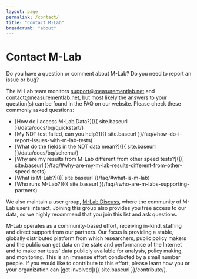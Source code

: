 ```yaml
---
layout: page
permalink: /contact/
title: "Contact M-Lab"
breadcrumb: "about"
---
```


# Contact M-Lab

Do you have a question or comment about M-Lab? Do you need to report an issue or bug?

The M-Lab team monitors [support@measurementlab.net](mailto:support@measurementlab.net) and [contact@measurementlab.net](mailto:contact@measurementlab.net), but most likely the answers to your question(s) can be found in the FAQ on our website. Please check these commonly asked questions:

* [How do I access M-Lab Data?]({{ site.baseurl }}/data/docs/bq/quickstart/)
* [My NDT test failed, can you help?]({{ site.baseurl }}/faq/#how-do-i-report-issues-with-m-lab-tests)
* [What do the fields in the NDT data mean?]({{ site.baseurl }}/data/docs/bq/schema/)
* [Why are my results from M-Lab different from other speed tests?]({{ site.baseurl }}/faq/#why-are-my-m-lab-results-different-from-other-speed-tests)
* [What is M-Lab?]({{ site.baseurl }}/faq/#what-is-m-lab)
* [Who runs M-Lab?]({{ site.baseurl }}/faq/#who-are-m-labs-supporting-partners)

We also maintain a user group, [M-Lab Discuss](https://groups.google.com/a/measurementlab.net/forum/#!forum/discuss), where the community of M-Lab users interact. Joining this group also provides you free access to our data, so we highly recommend that you join this list and ask questions.

M-Lab operates as a community-based effort, receiving in-kind, staffing and direct support from our partners. Our focus is providing a stable, globally distributed platform from which researchers, public policy makers and the public can get data on the state and performance of the Internet and to make our tests' data publicly available for analysis, policy making, and monitoring. This is an immense effort conducted by a small number people. If you would like to contribute to this effort,  please learn how you or your organization can [get involved]({{ site.baseurl }}/contribute/).

